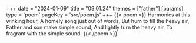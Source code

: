 +++
date = "2024-01-09"
title = "09.01.24"
themes = ["father"]
[params]
  type = 'poem'
  pageKey = 'src/poem.js'
+++
{{< poem >}}
Harmonics at this winking hour,
A homely song just out of words,
But hum to fill the heavy air,
Father and son make simple sound,
And lightly turn the heavy air,
To fragrant with the simple sound.
{{< /poem >}}